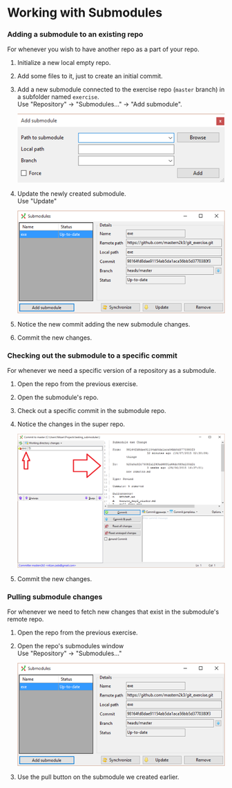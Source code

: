 
Working with Submodules
=======================

### Adding a submodule to an existing repo

For whenever you wish to have another repo as a part of your repo.

1. Initialize a new local empty repo.

2. Add some files to it, just to create an initial commit.

3. Add a new submodule connected to the exercise repo (`master` branch) in a subfolder named `exercise`.  
    Use "Repository" -> "Submodules..." -> "Add submodule".

    ![Add submodule](add_submodule.png)

4. Update the newly created submodule.  
    Use "Update"

    ![Update submodule](submodules.png)

4. Notice the new commit adding the new submodule changes.

5. Commit the new changes.

### Checking out the submodule to a specific commit

For whenever we need a specific version of a repository as a submodule.

1. Open the repo from the previous exercise.

2. Open the submodule's repo.

3. Check out a specific commit in the submodule repo.

4. Notice the changes in the super repo.

    ![Rewind submodule](submodule_rewind.png)

5. Commit the new changes.

### Pulling submodule changes

For whenever we need to fetch new changes that exist in the submodule's remote repo.

1. Open the repo from the previous exercise.

2. Open the repo's submodules window  
    Use "Repository" -> "Submodules..."

    ![Submodule pull](submodules.png)

3. Use the pull button on the submodule we created earlier.
